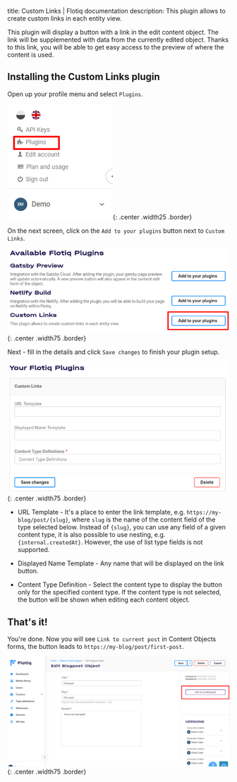 title: Custom Links | Flotiq documentation
description: This plugin allows to create custom links in each entity view.

This plugin will display a button with a link in the edit content object. The link will be supplemented with data from the currently edited object.
Thanks to this link, you will be able to get easy access to the preview of where the content is used.

## Installing the Custom Links plugin

Open up your profile menu and select `Plugins`.

![Flotiq plugins](images/profile-plugins.png){: .center .width25 .border}

On the next screen, click on the `Add to your plugins` button next to `Custom Links`.

![Adding Custom Links plugin to Flotiq](images/plugins-custom-links-1.png){: .center .width75 .border}

Next - fill in the details and click `Save changes` to finish your plugin setup.

![Setting up Custom Links in Flotiq](images/plugins-custom-links-2.png){: .center .width75 .border}

* URL Template - It's a place to enter the link template, e.g. `https://my-blog/post/{slug}`, where `slug` is the name of the content field of the type selected below. Instead of `{slug}`, you can use any field of a given content type, it is also possible to use nesting, e.g. `{internal.createdAt}`. However, the use of list type fields is not supported.

* Displayed Name Template - Any name that will be displayed on the link button.

* Content Type Definition - Select the content type to display the button only for the specified content type. If the content type is not selected, the button will be shown when editing each content object.



## That's it!

You're done. Now you will see `Link to current post` in Content Objects forms, the button leads to `https://my-blog/post/first-post`.

![Custom Links button in Flotiq editor](images/plugins-custom-links-3.png){: .center .width75 .border}
